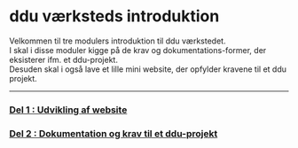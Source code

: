 # ddu værksteds introduktion

Velkommen til tre modulers introduktion til ddu værkstedet.    
I skal i disse moduler kigge på de krav og dokumentations-former, der eksisterer ifm. et ddu-projekt.    
Desuden skal i også lave et lille mini website, der opfylder kravene til et ddu projekt. 

--------------------------------

### [Del 1 : Udvikling af website](del1/Del1_webudvikling.md)

### [Del 2 : Dokumentation og krav til et ddu-projekt](del1/Del1_webudvikling.md)

